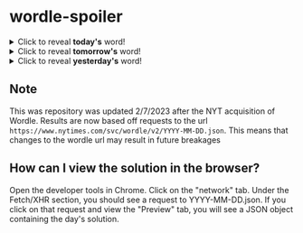 # wordle-spoiler

<details>
  <summary>Click to reveal <b>today's</b> word!</summary>
  <br>
  <b> chalk </b>
</details>

<details>
  <summary>Click to reveal <b>tomorrow's</b> word!</summary>
  <br>
  <b> flake </b>
</details>

<details>
  <summary>Click to reveal <b>yesterday's</b> word!</summary>
  <br>
  <b> penne </b>
</details>

## Note
This was repository was updated 2/7/2023 after the NYT acquisition of Wordle. Results are now based off requests to the url `https://www.nytimes.com/svc/wordle/v2/YYYY-MM-DD.json`. This means that changes to the wordle url may result in future breakages

## How can I view the solution in the browser?
Open the developer tools in Chrome. Click on the "network" tab. Under the Fetch/XHR section, you should see a request to YYYY-MM-DD.json. If you click on that request and view the "Preview" tab, you will see a JSON object containing the day's solution.